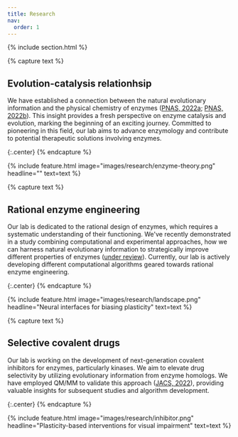 ```yaml
---
title: Research
nav:
  order: 1
---
```



{% include section.html %}


{% capture text %}
## Evolution-catalysis relationhsip
We have established a connection between the natural evolutionary information and the physical chemistry of enzymes ([PNAS, 2022a](https://www.pnas.org/doi/abs/10.1073/pnas.2122355119); [PNAS, 2022b](https://www.pnas.org/doi/abs/10.1073/pnas.2207904119)). This insight provides a fresh perspective on enzyme catalysis and evolution, marking the beginning of an exciting journey. Committed to pioneering in this field, our lab aims to advance enzymology and contribute to potential therapeutic solutions involving enzymes.

{:.center}
{% endcapture %}

{%
  include feature.html
  image="images/research/enzyme-theory.png"
  headline=""
  text=text
%}

{% capture text %}
## Rational enzyme engineering
Our lab is dedicated to the rational design of enzymes, which requires a systematic understanding of their functioning. We've recently demonstrated in a study combining computational and experimental approaches, how we can harness natural evolutionary information to strategically improve different properties of enzymes ([under review]()). Currently, our lab is actively developing different computational algorithms geared towards rational enzyme engineering.

{:.center}
{% endcapture %}

{%
  include feature.html
  image="images/research/landscape.png"
  headline="Neural interfaces for biasing plasticity"
  text=text
%}

{% capture text %}
## Selective covalent drugs
Our lab is working on the development of next-generation covalent inhibitors for enzymes, particularly kinases. We aim to elevate drug selectivity by utilizing evolutionary information from enzyme homologs. We have employed QM/MM to validate this approach ([JACS, 2022](https://pubs.acs.org/doi/abs/10.1021/jacs.2c07307)), providing valuable insights for subsequent studies and algorithm development.

{:.center}
{% endcapture %}

{%
  include feature.html
  image="images/research/inhibitor.png"
  headline="Plasticity-based interventions for visual impairment"
  text=text
%}
